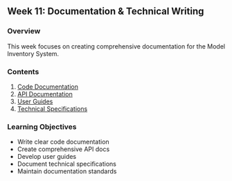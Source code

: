 ## Week 11: Documentation & Technical Writing

### Overview
This week focuses on creating comprehensive documentation for the Model Inventory System.

### Contents
1. [Code Documentation](code-docs.md)
2. [API Documentation](api-docs.md)
3. [User Guides](user-guides.md)
4. [Technical Specifications](tech-specs.md)

### Learning Objectives
- Write clear code documentation
- Create comprehensive API docs
- Develop user guides
- Document technical specifications
- Maintain documentation standards